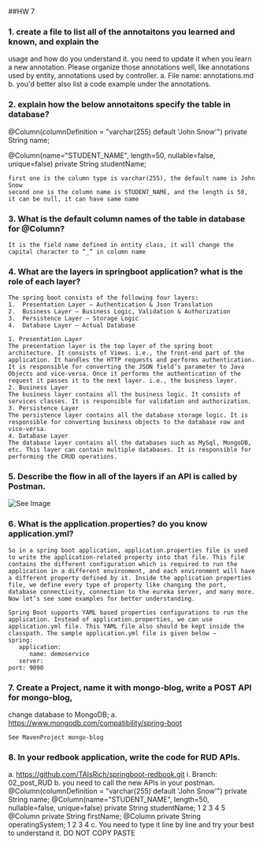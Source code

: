 ##HW 7
### 1. create a file to list all of the annotaitons you learned and known, and explain the
usage and how do you understand it. you need to update it when you learn a new
annotation. Please organize those annotations well, like annotations used by
entity, annotations used by controller.
a. File name: annotations.md
b. you'd better also list a code example under the annotations.

### 2. explain how the below annotaitons specify the table in database?
@Column(columnDefinition = "varchar(255) default
'John Snow'")
private String name;

@Column(name="STUDENT_NAME", length=50,
nullable=false, unique=false)
private String studentName;

```
first one is the column type is varchar(255), the default name is John Snow
second one is the column name is STUDENT_NAME, and the length is 50, it can be null, it can have same name
```

### 3. What is the default column names of the table in database for @Column?
```
It is the field name defined in entity class, it will change the capital character to “_” in column name
```

### 4. What are the layers in springboot application? what is the role of each layer?
```
The spring boot consists of the following four layers:
1.	Presentation Layer – Authentication & Json Translation
2.	Business Layer – Business Logic, Validation & Authorization
3.	Persistence Layer – Storage Logic
4.	Database Layer – Actual Database

1. Presentation Layer
The presentation layer is the top layer of the spring boot architecture. It consists of Views. i.e., the front-end part of the application. It handles the HTTP requests and performs authentication. It is responsible for converting the JSON field’s parameter to Java Objects and vice-versa. Once it performs the authentication of the request it passes it to the next layer. i.e., the business layer.
2. Business Layer
The business layer contains all the business logic. It consists of services classes. It is responsible for validation and authorization.
3. Persistence Layer
The persistence layer contains all the database storage logic. It is responsible for converting business objects to the database row and vice-versa.
4. Database Layer
The database layer contains all the databases such as MySql, MongoDB, etc. This layer can contain multiple databases. It is responsible for performing the CRUD operations.
```

### 5. Describe the flow in all of the layers if an API is called by Postman.

![See Image](https://user-images.githubusercontent.com/32309156/186969859-07f4f818-c4f9-4f5f-a2f9-0c9b03e632f9.png)
 


### 6. What is the application.properties? do you know application.yml?
```
So in a spring boot application, application.properties file is used to write the application-related property into that file. This file contains the different configuration which is required to run the application in a different environment, and each environment will have a different property defined by it. Inside the application properties file, we define every type of property like changing the port, database connectivity, connection to the eureka server, and many more. Now let’s see some examples for better understanding.

Spring Boot supports YAML based properties configurations to run the application. Instead of application.properties, we can use application.yml file. This YAML file also should be kept inside the classpath. The sample application.yml file is given below −
spring:
   application:
      name: demoservice
   server:
port: 9090

```

### 7. Create a Project, name it with mongo-blog, write a POST API for mongo-blog,
change database to MongoDB;
a. https://www.mongodb.com/compatibility/spring-boot

```
See MavenProject mongo-blog
```

### 8. In your redbook application, write the code for RUD APIs.
a. https://github.com/TAIsRich/springboot-redbook.git
i. Branch: 02_post_RUD
b. you need to call the new APIs in your postman.
@Column(columnDefinition = "varchar(255) default
'John Snow'")
private String name;
@Column(name="STUDENT_NAME", length=50,
nullable=false, unique=false)
private String studentName;
1
2
3
4
5
@Column
private String firstName;
@Column
private String operatingSystem;
1
2
3
4
c. You need to type it line by line and try your best to understand it. DO
NOT COPY PASTE
